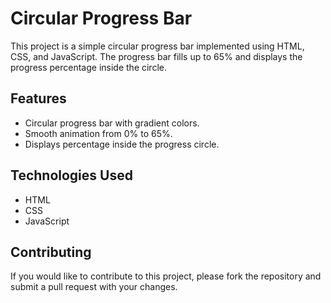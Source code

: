 # Circular Progress Bar
This project is a simple circular progress bar implemented using HTML, CSS, and JavaScript. 
The progress bar fills up to 65% and displays the progress percentage inside the circle.

## Features
* Circular progress bar with gradient colors.
* Smooth animation from 0% to 65%.
* Displays percentage inside the progress circle.

## Technologies Used
* HTML
* CSS
* JavaScript

## Contributing
If you would like to contribute to this project, please fork the repository and submit a pull request with your changes.
